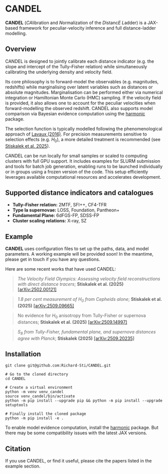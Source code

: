 # CANDEL

**CANDEL** (*CA*libration and *N*ormalization of the *D*istanc*E* *L*adder) is a JAX-based framework for peculiar-velocity inference and full distance-ladder modelling.

## Overview

CANDEL is designed to jointly calibrate each distance indicator (e.g. the slope and intercept of the Tully–Fisher relation) while simultaneously calibrating the underlying density and velocity field.

Its core philosophy is to forward-model the observables (e.g. magnitudes, redshifts) while marginalising over latent variables such as distances or absolute magnitudes. Marginalisation can be performed either via numerical integration or Hamiltonian Monte Carlo (HMC) sampling. If the velocity field is provided, it also allows one to account for the peculiar velocities when forward-modelling the observed redshift. CANDEL also supports model comparison via Bayesian evidence computation using the [harmonic](https://github.com/astro-informatics/harmonic) package.

The selection function is typically modelled following the phenomenological approach of
[Lavaux (2016)](https://arxiv.org/abs/1512.04534). For precision measurements sensitive to selection effects (e.g. $H_0$), a more detailed treatment is recommended (see [Stiskalek et al. 2025](https://arxiv.org/abs/2509.09665)).

CANDEL can be run locally for small samples or scaled to computing clusters with full GPU support. It includes examples for SLURM submission and tools for batch job generation, enabling runs to be launched individually or in groups using a frozen version of the code. This setup efficiently leverages available computational resources and accelerates development.


## Supported distance indicators and catalogues
- **Tully–Fisher relation:** 2MTF, SFI++, CF4-TFR
- **Type Ia supernovae:** LOSS, Foundation, Pantheon+
- **Fundamental Plane:** 6dFGS-FP, SDSS-FP
- **Cluster scaling relations:** X-ray, SZ

## Example

**CANDEL** uses configuration files to set up the paths, data, and model parameters. A working example will be provided soon! In the meantime, please get in touch if you have any questions.

Here are some recent works that have used CANDEL:

> *The Velocity Field Olympics: Assessing velocity field reconstructions with direct distance tracers*; **Stiskalek et al. (2025)**
> [[arXiv:2502.00121]](https://arxiv.org/abs/2502.00121)

> *1.8 per cent measurement of $H_0$ from Cepheids alone*; **Stiskalek et al. (2025)**
> [[arXiv:2509.09665]](https://arxiv.org/abs/2509.09665)

> No evidence for $H_0$ anisotropy from Tully-Fisher or supernova distances; **Stiskalek et al. (2025)**
> [[arXiv:2509.14997]](https://arxiv.org/abs/2509.14997)

> *$S_8$ from Tully-Fisher, fundamental plane, and supernova distances agree with Planck*; **Stiskalek (2025)**
> [[arXiv:2509.20235]](https://arxiv.org/abs/2509.20235)


## Installation
```
git clone git@github.com:Richard-Sti/CANDEL.git

# Go to the cloned directory
cd CANDEL

# Create a virtual environment
python -m venv venv_candel
source venv_candel/bin/activate
python -m pip install --upgrade pip && python -m pip install --upgrade setuptools

# Finally install the cloned package
python -m pip install -e .
```

To enable model evidence computation, install the [harmonic](https://github.com/astro-informatics/harmonic) package. But there may be some compatibility issues with the latest JAX versions.

## Citation

If you use CANDEL, or find it useful, please cite the papers listed in the example section.
